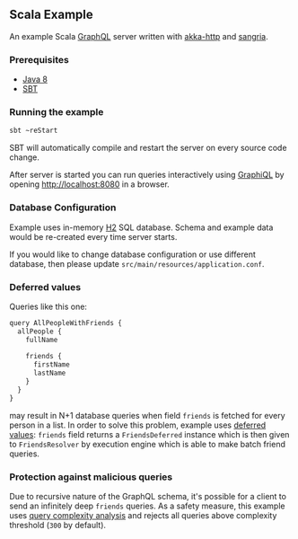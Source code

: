 ## Scala Example

An example Scala [GraphQL](http://facebook.github.io/graphql/) server written with [akka-http](http://doc.akka.io/docs/akka-stream-and-http-experimental/current/scala/http/) and [sangria](https://github.com/sangria-graphql/sangria).

### Prerequisites

* [Java 8](http://www.oracle.com/technetwork/java/javase/downloads/jdk8-downloads-2133151.html)
* [SBT](http://www.scala-sbt.org/download.html)

### Running the example

```bash
sbt ~reStart
```

SBT will automatically compile and restart the server on every source code change.

After server is started you can run queries interactively using [GraphiQL](https://github.com/graphql/graphiql) by opening [http://localhost:8080](http://localhost:8080) in a browser.

### Database Configuration

Example uses in-memory [H2](http://www.h2database.com/html/main.html) SQL database. Schema and example data would be re-created every time server starts.
 
If you would like to change database configuration or use different database, then please update `src/main/resources/application.conf`.

### Deferred values

Queries like this  one:

```js
query AllPeopleWithFriends {
  allPeople {
    fullName
    
    friends {
      firstName
      lastName
    }
  }
}
```

may result in N+1 database queries when field `friends` is fetched for every person in a list. In order to solve this problem, 
example uses [deferred values](http://sangria-graphql.org/learn/#deferred-values-and-resolver): `friends` field returns a `FriendsDeferred` instance 
which is then given to `FriendsResolver` by execution engine which is able to make batch friend queries.

### Protection against malicious queries

Due to recursive nature of the GraphQL schema, it's possible for a client to send an infinitely deep `friends` queries. As a safety measure, this example uses 
[query complexity analysis](http://sangria-graphql.org/learn/#protection-against-malicious-queries) and rejects all queries above complexity threshold (`300` by default).

